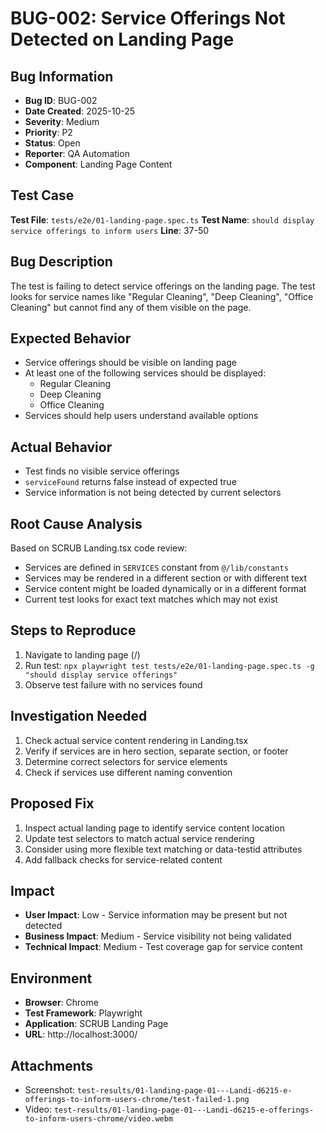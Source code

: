 # BUG-002: Service Offerings Not Detected on Landing Page

## Bug Information
- **Bug ID**: BUG-002
- **Date Created**: 2025-10-25
- **Severity**: Medium
- **Priority**: P2
- **Status**: Open
- **Reporter**: QA Automation
- **Component**: Landing Page Content

## Test Case
**Test File**: `tests/e2e/01-landing-page.spec.ts`
**Test Name**: `should display service offerings to inform users`
**Line**: 37-50

## Bug Description
The test is failing to detect service offerings on the landing page. The test looks for service names like "Regular Cleaning", "Deep Cleaning", "Office Cleaning" but cannot find any of them visible on the page.

## Expected Behavior
- Service offerings should be visible on landing page
- At least one of the following services should be displayed:
  - Regular Cleaning
  - Deep Cleaning  
  - Office Cleaning
- Services should help users understand available options

## Actual Behavior
- Test finds no visible service offerings
- `serviceFound` returns false instead of expected true
- Service information is not being detected by current selectors

## Root Cause Analysis
Based on SCRUB Landing.tsx code review:
- Services are defined in `SERVICES` constant from `@/lib/constants`
- Services may be rendered in a different section or with different text
- Service content might be loaded dynamically or in a different format
- Current test looks for exact text matches which may not exist

## Steps to Reproduce
1. Navigate to landing page (/)
2. Run test: `npx playwright test tests/e2e/01-landing-page.spec.ts -g "should display service offerings"`
3. Observe test failure with no services found

## Investigation Needed
1. Check actual service content rendering in Landing.tsx
2. Verify if services are in hero section, separate section, or footer
3. Determine correct selectors for service elements
4. Check if services use different naming convention

## Proposed Fix
1. Inspect actual landing page to identify service content location
2. Update test selectors to match actual service rendering
3. Consider using more flexible text matching or data-testid attributes
4. Add fallback checks for service-related content

## Impact
- **User Impact**: Low - Service information may be present but not detected
- **Business Impact**: Medium - Service visibility not being validated
- **Technical Impact**: Medium - Test coverage gap for service content

## Environment
- **Browser**: Chrome
- **Test Framework**: Playwright
- **Application**: SCRUB Landing Page
- **URL**: http://localhost:3000/

## Attachments
- Screenshot: `test-results/01-landing-page-01---Landi-d6215-e-offerings-to-inform-users-chrome/test-failed-1.png`
- Video: `test-results/01-landing-page-01---Landi-d6215-e-offerings-to-inform-users-chrome/video.webm`
